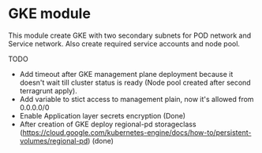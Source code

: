 # GKE module

This module create GKE with two secondary subnets for POD network and Service network.
Also create required service accounts and node pool.

TODO
- Add timeout after GKE management plane deployment because it doesn't wait till cluster status is ready (Node pool created after second terragrunt apply).
- Add variable to stict access to management plain, now it's allowed from 0.0.0.0/0
- Enable Application layer secrets encryption (Done)
- After creation of GKE deploy regional-pd storageclass (https://cloud.google.com/kubernetes-engine/docs/how-to/persistent-volumes/regional-pd) (done)
